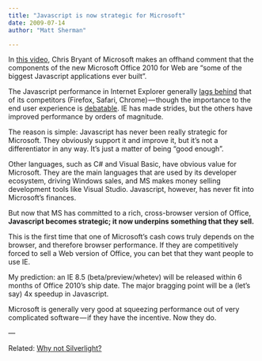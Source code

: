 ```yaml
---
title: "Javascript is now strategic for Microsoft"
date: 2009-07-14
author: "Matt Sherman"

---
```


In [this video](http://www.viddler.com/explore/scobleizer/videos/29/), Chris Bryant of Microsoft makes an offhand comment that the components of the new Microsoft Office 2010 for Web are “some of the biggest Javascript applications ever built”.

The Javascript performance in Internet Explorer generally [lags behind](http://technologizer.com/2009/06/30/firefox-3-5-review/) that of its competitors (Firefox, Safari, Chrome) — though the importance to the end user experience is [debatable](http://blogs.msdn.com/ie/archive/2008/08/26/ie8-performance.aspx). IE has made strides, but the others have improved performance by orders of magnitude.

The reason is simple: Javascript has never been really strategic for Microsoft. They obviously support it and improve it, but it’s not a differentiator in any way. It’s just a matter of being “good enough”.

Other languages, such as C# and Visual Basic, have obvious value for Microsoft. They are the main languages that are used by its developer ecosystem, driving Windows sales, and MS makes money selling development tools like Visual Studio. Javascript, however, has never fit into Microsoft’s finances.

But now that MS has committed to a rich, cross-browser version of Office, **Javascript becomes strategic; it now underpins something that they sell.**

This is the first time that one of Microsoft’s cash cows truly depends on the browser, and therefore browser performance. If they are competitively forced to sell a Web version of Office, you can bet that they want people to use IE.

My prediction: an IE 8.5 (beta/preview/whetev) will be released within 6 months of Office 2010’s ship date. The major bragging point will be a (let’s say) 4x speedup in Javascript.

Microsoft is generally very good at squeezing performance out of very complicated software — if they have the incentive. Now they do.




—

Related: [Why not Silverlight?](/blog/post/Is-the-VP-of-Monetizing-Synergy-off-today.aspx)
